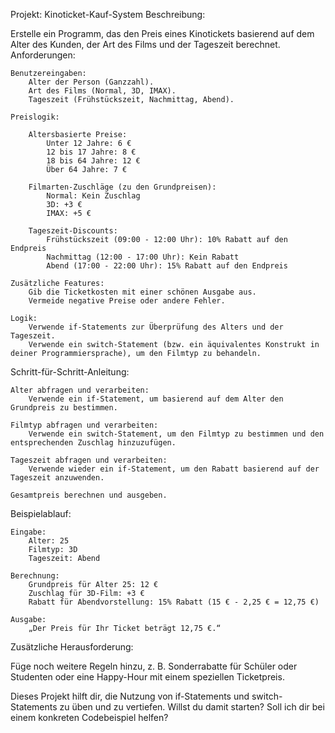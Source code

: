 Projekt: Kinoticket-Kauf-System
Beschreibung:

Erstelle ein Programm, das den Preis eines Kinotickets basierend auf dem Alter des Kunden, der Art des Films und der Tageszeit berechnet.
Anforderungen:

    Benutzereingaben:
        Alter der Person (Ganzzahl).
        Art des Films (Normal, 3D, IMAX).
        Tageszeit (Frühstückszeit, Nachmittag, Abend).

    Preislogik:

        Altersbasierte Preise:
            Unter 12 Jahre: 6 €
            12 bis 17 Jahre: 8 €
            18 bis 64 Jahre: 12 €
            Über 64 Jahre: 7 €

        Filmarten-Zuschläge (zu den Grundpreisen):
            Normal: Kein Zuschlag
            3D: +3 €
            IMAX: +5 €

        Tageszeit-Discounts:
            Frühstückszeit (09:00 - 12:00 Uhr): 10% Rabatt auf den Endpreis
            Nachmittag (12:00 - 17:00 Uhr): Kein Rabatt
            Abend (17:00 - 22:00 Uhr): 15% Rabatt auf den Endpreis

    Zusätzliche Features:
        Gib die Ticketkosten mit einer schönen Ausgabe aus.
        Vermeide negative Preise oder andere Fehler.

    Logik:
        Verwende if-Statements zur Überprüfung des Alters und der Tageszeit.
        Verwende ein switch-Statement (bzw. ein äquivalentes Konstrukt in deiner Programmiersprache), um den Filmtyp zu behandeln.

Schritt-für-Schritt-Anleitung:

    Alter abfragen und verarbeiten:
        Verwende ein if-Statement, um basierend auf dem Alter den Grundpreis zu bestimmen.

    Filmtyp abfragen und verarbeiten:
        Verwende ein switch-Statement, um den Filmtyp zu bestimmen und den entsprechenden Zuschlag hinzuzufügen.

    Tageszeit abfragen und verarbeiten:
        Verwende wieder ein if-Statement, um den Rabatt basierend auf der Tageszeit anzuwenden.

    Gesamtpreis berechnen und ausgeben.

Beispielablauf:

    Eingabe:
        Alter: 25
        Filmtyp: 3D
        Tageszeit: Abend

    Berechnung:
        Grundpreis für Alter 25: 12 €
        Zuschlag für 3D-Film: +3 €
        Rabatt für Abendvorstellung: 15% Rabatt (15 € - 2,25 € = 12,75 €)

    Ausgabe:
        „Der Preis für Ihr Ticket beträgt 12,75 €.“

Zusätzliche Herausforderung:

Füge noch weitere Regeln hinzu, z. B. Sonderrabatte für Schüler oder Studenten oder eine Happy-Hour mit einem speziellen Ticketpreis.

Dieses Projekt hilft dir, die Nutzung von if-Statements und switch-Statements zu üben und zu vertiefen. Willst du damit starten? Soll ich dir bei einem konkreten Codebeispiel helfen?
